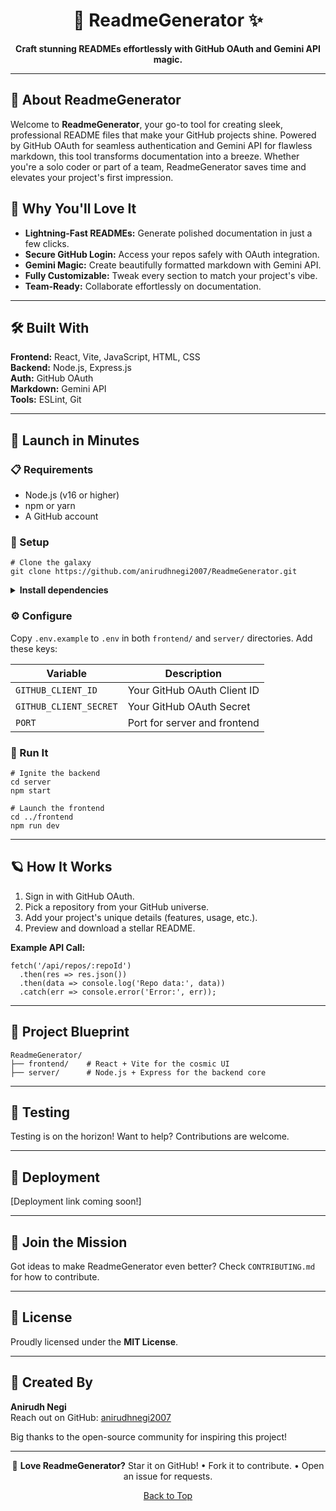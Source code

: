 <h1 align="center">🌌 ReadmeGenerator ✨</h1>

<p align="center">
  <strong>Craft stunning READMEs effortlessly with GitHub OAuth and Gemini API magic.</strong>
</p>

<hr />

<h2>🌟 About ReadmeGenerator</h2>

<p>
  Welcome to <strong>ReadmeGenerator</strong>, your go-to tool for creating sleek, professional README files that make your GitHub projects shine. Powered by GitHub OAuth for seamless authentication and Gemini API for flawless markdown, this tool transforms documentation into a breeze. Whether you're a solo coder or part of a team, ReadmeGenerator saves time and elevates your project's first impression.
</p>

<h2>🎉 Why You'll Love It</h2>
<ul>
  <li><strong>Lightning-Fast READMEs:</strong> Generate polished documentation in just a few clicks.</li>
  <li><strong>Secure GitHub Login:</strong> Access your repos safely with OAuth integration.</li>
  <li><strong>Gemini Magic:</strong> Create beautifully formatted markdown with Gemini API.</li>
  <li><strong>Fully Customizable:</strong> Tweak every section to match your project's vibe.</li>
  <li><strong>Team-Ready:</strong> Collaborate effortlessly on documentation.</li>
</ul>

<hr />

<h2>🛠️ Built With</h2>

<p>
  <strong>Frontend:</strong> React, Vite, JavaScript, HTML, CSS<br />
  <strong>Backend:</strong> Node.js, Express.js<br />
  <strong>Auth:</strong> GitHub OAuth<br />
  <strong>Markdown:</strong> Gemini API<br />
  <strong>Tools:</strong> ESLint, Git
</p>

<hr />

<h2>🚀 Launch in Minutes</h2>

<h3>📋 Requirements</h3>
<ul>
  <li>Node.js (v16 or higher)</li>
  <li>npm or yarn</li>
  <li>A GitHub account</li>
</ul>

<h3>🔧 Setup</h3>

<pre><code># Clone the galaxy
git clone https://github.com/anirudhnegi2007/ReadmeGenerator.git
</code></pre>

<details>
<summary><strong>Install dependencies</strong></summary>

<pre><code># Install frontend dependencies
cd ReadmeGenerator/frontend
npm install

# Install backend dependencies
cd ../server
npm install
</code></pre>
</details>

<h3>⚙️ Configure</h3>
<p>Copy <code>.env.example</code> to <code>.env</code> in both <code>frontend/</code> and <code>server/</code> directories. Add these keys:</p>

<table>
  <thead>
    <tr>
      <th>Variable</th>
      <th>Description</th>
    </tr>
  </thead>
  <tbody>
    <tr>
      <td><code>GITHUB_CLIENT_ID</code></td>
      <td>Your GitHub OAuth Client ID</td>
    </tr>
    <tr>
      <td><code>GITHUB_CLIENT_SECRET</code></td>
      <td>Your GitHub OAuth Secret</td>
    </tr>
    <tr>
      <td><code>PORT</code></td>
      <td>Port for server and frontend</td>
    </tr>
  </tbody>
</table>

<h3>🌠 Run It</h3>

<pre><code># Ignite the backend
cd server
npm start

# Launch the frontend
cd ../frontend
npm run dev
</code></pre>

<hr />

<h2>🪐 How It Works</h2>

<ol>
  <li>Sign in with GitHub OAuth.</li>
  <li>Pick a repository from your GitHub universe.</li>
  <li>Add your project's unique details (features, usage, etc.).</li>
  <li>Preview and download a stellar README.</li>
</ol>

<p><strong>Example API Call:</strong></p>

<pre><code>fetch('/api/repos/:repoId')
  .then(res => res.json())
  .then(data => console.log('Repo data:', data))
  .catch(err => console.error('Error:', err));
</code></pre>

<hr />

<h2>📁 Project Blueprint</h2>

<pre><code>ReadmeGenerator/
├── frontend/    # React + Vite for the cosmic UI
├── server/      # Node.js + Express for the backend core
</code></pre>

<hr />

<h2>🧪 Testing</h2>
<p>Testing is on the horizon! Want to help? Contributions are welcome.</p>

<hr />

<h2>🚀 Deployment</h2>
<p>[Deployment link coming soon!]</p>

<hr />

<h2>🤝 Join the Mission</h2>
<p>Got ideas to make ReadmeGenerator even better? Check <code>CONTRIBUTING.md</code> for how to contribute.</p>

<hr />

<h2>📜 License</h2>
<p>Proudly licensed under the <strong>MIT License</strong>.</p>

<hr />

<h2>🌟 Created By</h2>
<p>
  <strong>Anirudh Negi</strong><br />
  Reach out on GitHub: <a href="https://github.com/anirudhnegi2007" target="_blank" rel="noopener">anirudhnegi2007</a>
</p>

<p>Big thanks to the open-source community for inspiring this project!</p>

<hr />

<p align="center">
  🌌 <strong>Love ReadmeGenerator?</strong> Star it on GitHub! • Fork it to contribute. • Open an issue for requests.
</p>

<p align="center"><a href="#-readmegenerator-✨">Back to Top</a></p>
